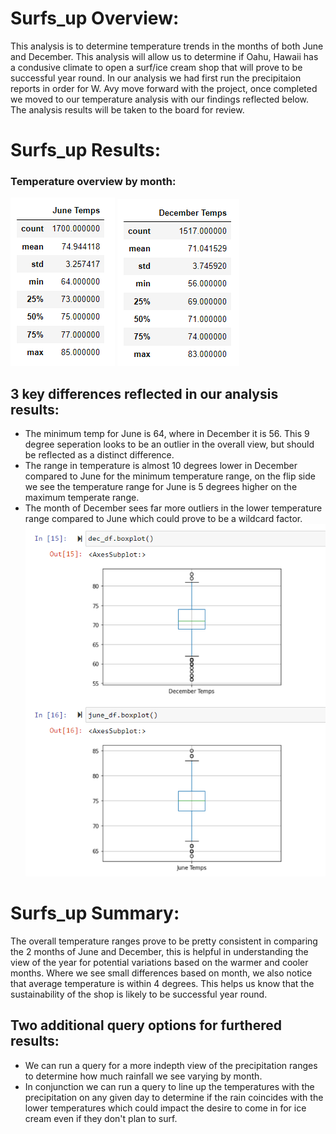 # Surfs_up Overview:
This analysis is to determine temperature trends in the months of both June and December. This analysis will allow us
to determine if Oahu, Hawaii has a condusive climate to open a surf/ice cream shop that will prove to be successful year round. 
In our analysis we had first run the precipitaion reports in order for W. Avy move forward with the project, once completed we 
moved to our temperature analysis with our findings reflected below. The analysis results will be taken to the board for review.


# Surfs_up Results:
### Temperature overview by month:
![june results](resources/june_results.png) ![december results](resources/dec_results.png)

## 3 key differences reflected in our analysis results:
- The minimum temp for June is 64, where in December it is 56. This 9 degree seperation looks to be an outlier in the 
overall view, but should be reflected as a distinct difference.
- The range in temperature is almost 10 degrees lower in December compared to June for the minimum temperature range, on 
the flip side we see the temperature range for June is 5 degrees higher on the maximum temperate range.
- The month of December sees far more outliers in the lower temperature range compared to June which could prove to be a 
wildcard factor.
![box plot](resources/boxplots.png)



# Surfs_up Summary:

The overall temperature ranges prove to be pretty consistent in comparing the 2 months of June and December, this is helpful
in understanding the view of the year for potential variations based on the warmer and cooler months. Where we see small differences
based on month, we also notice that average temperature is within 4 degrees. This helps us know that the sustainability of the
shop is likely to be successful year round. 

## Two additional query options for furthered results:
- We can run a query for a more indepth view of the precipitation ranges to determine how much rainfall we see varying by month.
- In conjunction we can run a query to line up the temperatures with the precipitation on any given day to determine
if the rain coincides with the lower temperatures which could impact the desire to come in for ice cream even if they
don't plan to surf.
